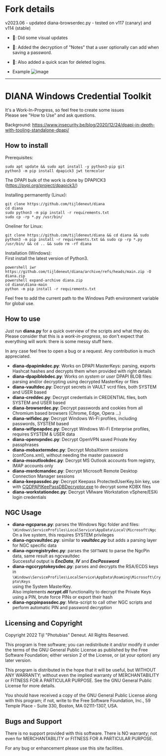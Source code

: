 # Fork details

v2023.06 - updated diana-browserdec.py - tested on v117 (canary) and v114 (stable)
* 🌈: Did some visual updates
* 📝: Added the decryption of "Notes" that a user optionally can add when saving a password.
* 🥷: Also added a quick scan for deleted logins.

* Example
  ![image](https://github.com/Banaanhangwagen/diana/assets/25983612/49c900e9-c8ac-4bbd-b795-5f0a39b88ef2)

---

# DIANA Windows Credential Toolkit

It's a Work-In-Progress, so feel free to create some issues  
Please see "How to Use" and ask questions.  

Background: https://www.insecurity.be/blog/2020/12/24/dpapi-in-depth-with-tooling-standalone-dpapi/

## How to install
Prerequisites:  
```
sudo apt update && sudo apt install -y python3-pip git  
python3 -m pip install dpapick3 jwt termcolor
```

The DPAPI bulk of the work is done by DPAPICK3 (https://pypi.org/project/dpapick3/)

Installing permanently (Linux):  
```
git clone https://github.com/tijldeneut/diana  
cd diana  
sudo python3 -m pip install -r requirements.txt
sudo cp -rp *.py /usr/bin/
```

Oneliner for Linux:  
```
git clone https://github.com/tijldeneut/diana && cd diana && sudo python3 -m pip install -r requirements.txt && sudo cp -rp *.py /usr/bin/ && cd .. && sudo rm -rf diana
```

Installation (Windows):  
First install the latest version of Python3.  
```
powershell iwr https://github.com/tijldeneut/diana/archive/refs/heads/main.zip -O diana.zip  
powershell expand-archive diana.zip  
cd diana\diana-main  
python -m pip install -r requirements.txt
```

Feel free to add the current path to the Windows Path environment variable for global use.

## How to use

Just run **diana.py** for a quick overview of the scripts and what they do.
Please consider that this is a *work-in-progress*, so don't expect that everything
will work: there is some messy stuff here.  

In any case feel free to open a bug or a request. Any contribution is much 
appreciated.  

- **diana-dpapimkdec.py**: Works on DPAPI MasterKeys: parsing, exports Hashcat hashes and decrypts them when provided with right details
- **diana-dpapiblobdec.py**: Works on *system* or *user* DPAPI BLOB files: parsing and/or decrypting using decrypted MasterKey or files
- **diana-vaultdec.py**: Decrypt secrets in VAULT vcrd files, both SYSTEM and USER based
- **diana-creddec.py**: Decrypt credentials in CREDENTIAL files, both SYSTEM and USER based
- **diana-browserdec.py**: Decrypt passwords and cookies from all Chromium based browsers (Chrome, Edge, Opera ...)
- **diana-wifidec.py**: Decrypt Windows Wi-Fi profiles, including passwords, SYSTEM based
- **diana-wifipeapdec.py**: Decrypt Windows Wi-Fi Enterprise profiles, requires SYSTEM & USER data
- **diana-openvpndec.py**: Decrypt OpenVPN saved Private Key passphrases
- **diana-mobaxtermdec.py**: Decrypt MobaXterm sessions (confCons.xml), without needing the master password
- **diana-msoutlookdec.py**: Decrypt MS Outlook accounts from registry, IMAP accounts only
- **diana-msrdcmandec.py**: Decrypt Microsoft Remote Desktop Connection Manager sessions
- **diana-keepassdec.py**: Decrypt Keepass ProtectedUserKey.bin key, use with [CQDPAPIKeePassDBDecryptor.exe](https://cqureacademy.com/blog/windows-internals/black-hat) to decrypt some KDBX files
- **diana-workstationdec.py**: Decrypt VMware Workstation vSphere/ESXi login credentials

## NGC Usage

- **diana-ngcparse.py**: parses the Windows Ngc folder and files:  
  ``\Windows\ServiceProfiles\LocalService\AppData\Local\Microsoft\Ngc``  
  On a live system, this requires SYSTEM privileges
- **diana-ngcvaultdec.py**: similar to ***vaultdec.py*** but adds a parsing layer for NGC specific data
- **diana-ngcregistrydec.py**: parses the ``SOFTWARE`` to parse the NgcPin data, same result as ngcvaultdec  
Successful output is ***EncData***, ***IV*** and ***EncPassword***
- **diana-ngccryptokeysdec.py**: parses and decrypts the RSA/ECDS keys in  
``\Windows\ServiceProfiles\LocalService\AppData\Roaming\Microsoft\Crypto\Keys``  
using the System MasterKey.  
Also implements ***ncrypt.dll*** functionality to decrypt the Private Keys using a PIN, brute force PINs or export their hash
- **diana-ngcpinpassdec.py**: Meta-script to call other NGC scripts and perform automatic PIN and password decryption

## Licensing and Copyright

Copyright 2022 Tijl "Photubias" Deneut. All Rights Reserved.

This program is free software; you can redistribute it and/or
modify it under the terms of the GNU General Public License
as published by the Free Software Foundation; either version 2
of the License, or (at your option) any later version.

This program is distributed in the hope that it will be useful,
but WITHOUT ANY WARRANTY; without even the implied warranty of
MERCHANTABILITY or FITNESS FOR A PARTICULAR PURPOSE.  See the
GNU General Public License for more details.

You should have received a copy of the GNU General Public License
along with this program; if not, write to the Free Software
Foundation, Inc., 59 Temple Place - Suite 330, Boston, MA
02111-1307, USA.

## Bugs and Support

There is no support provided with this software. There is NO
warranty; not even for MERCHANTABILITY or FITNESS FOR A PARTICULAR
PURPOSE.

For any bug or enhancement please use this site facilities.
